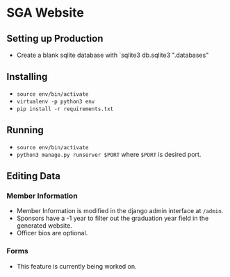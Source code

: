# SGA Website #

## Setting up Production ##
* Create a blank sqlite database with `sqlite3 db.sqlite3 ".databases"

## Installing ##
* `source env/bin/activate`
* `virtualenv -p python3 env`
* `pip install -r requirements.txt`

## Running ##
* `source env/bin/activate`
* `python3 manage.py runserver $PORT` where `$PORT` is desired port.

## Editing Data ##

### Member Information ###
* Member Information is modified in the django admin interface at `/admin`.
* Sponsors have a -1 year to filter out the graduation year field in the generated website.
* Officer bios are optional.

### Forms ###
* This feature is currently being worked on.
